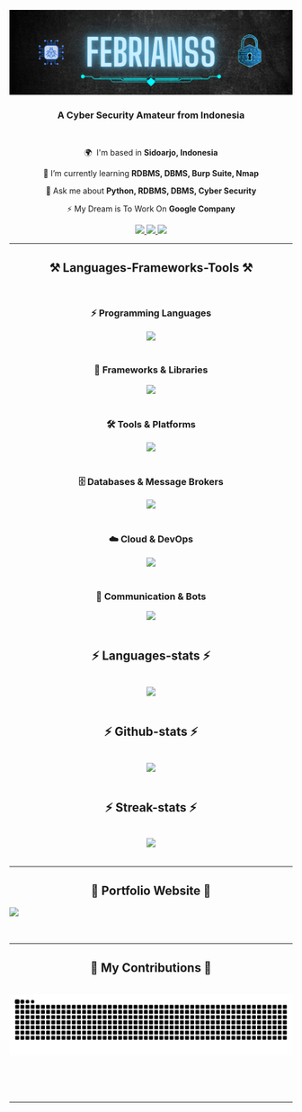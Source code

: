 ![](https://github.com/fbrianzy/fbrianzy/blob/main/Header-image-fbrianzy.png)

<h3 align="center">A Cyber Security Amateur from Indonesia</h3>

<br/>

<div align="center">
 
 🌍  I'm based in **Sidoarjo, Indonesia**
 
 🧠 I’m currently learning **RDBMS, DBMS, Burp Suite, Nmap**

 💬 Ask me about **Python, RDBMS, DBMS, Cyber Security**

 ⚡ My Dream is To Work On **Google Company**

 </div>

<div align="center"> 
  <a href="mailto:bagusfeb60@gmail.com">
    <img src="https://img.shields.io/badge/Gmail-333333?style=for-the-badge&logo=gmail&logoColor=red" />
  </a>
  <a href="https://www.linkedin.com/in/fbrianzy" target="_blank">
    <img src="https://img.shields.io/badge/LinkedIn-0077B5?style=for-the-badge&logo=linkedin&logoColor=white" target="_blank" />
  </a>
  <a href="https://www.instagram.com/fbrianzy/" target="_blank">
    <img src="https://img.shields.io/badge/Instagram-E4405F?style=for-the-badge&logo=instagram&logoColor=white" target="_blank" />
  </a>
</div>

 <hr/>
 
<h2 align="center">⚒️ Languages-Frameworks-Tools ⚒️</h2>
<br/>

<!-- Programming Languages -->
<h3 align="center">⚡ Programming Languages</h3>
<div align="center">
  <img src="https://skillicons.dev/icons?i=py,c,cs,cpp,java,js,ts,php,dart,kotlin,swift,lua,rust,r,matlab" />
</div>
<br/>

<!-- Frameworks & Libraries -->
<h3 align="center">🧩 Frameworks & Libraries</h3>
<div align="center">
  <img src="https://skillicons.dev/icons?i=react,flutter,django,flask,fastapi,laravel,bootstrap,tailwind,sklearn,tensorflow,opencv" />
</div>
<br/>

<!-- Tools & Platforms -->
<h3 align="center">🛠️ Tools & Platforms</h3>
<div align="center">
  <img src="https://skillicons.dev/icons?i=vscode,visualstudio,pycharm,sublime,replit,postman,git,github,gitlab,npm,powershell,regex,latex,arduino,unity,unreal,robloxstudio,figma,vercel,wordpress" />
</div>
<br/>

<!-- Databases & Message Brokers -->
<h3 align="center">🗄️ Databases & Message Brokers</h3>
<div align="center">
  <img src="https://skillicons.dev/icons?i=mongodb,postgres,mysql,rabbitmq" />
</div>
<br/>

<!-- Cloud & DevOps -->
<h3 align="center">☁️ Cloud & DevOps</h3>
<div align="center">
  <img src="https://skillicons.dev/icons?i=aws,gcp,docker,nginx,linux,ubuntu,debian,kali" />
</div>
<br/>

<!-- Communication & Bots -->
<h3 align="center">💬 Communication & Bots</h3>
<div align="center">
  <img src="https://skillicons.dev/icons?i=discord,discordjs,bots" />
</div>
<br/>


<!-- <div align="center">
   <img src="https://github-profile-trophy.vercel.app/?username=fbrianzy&theme=dracula" /><br>
</div>

<hr/> -->

<h2 align="center">⚡ Languages-stats ⚡</h2>
<br>
<div align="center">
   <img src="https://github-readme-stats.vercel.app/api/top-langs/?username=fbrianzy&theme=dracula&show_icons=true&hide_border=false&layout=compact">
</div>
<br/>

<h2 align="center">⚡ Github-stats ⚡</h2>
<br>
<div align="center">
   <img src="https://github-readme-stats.vercel.app/api?username=fbrianzy&theme=dracula&show_icons=true&hide_border=false&count_private=true">
</div>
<br/>

<h2 align="center">⚡ Streak-stats ⚡</h2>
<br>
<div align="center">
   <img src="https://github-readme-streak-stats.herokuapp.com/?user=fbrianzy&theme=dracula&hide_border=false">
</div>
<br/>

<hr/>

<h2 align="center"> 📌 Portfolio Website 📌 </h2>

[![][black-shield]][black]

[black]: https://fbrianzy.github.io/portofolio/
[black-shield]: https://img.shields.io/badge/PORTFOLIO-WEBSITE-blue?style=for-the-badge

<br/>
<hr/>

<div align="center">
  <h2>🐍 My Contributions 🐍</h2>
  <br>
  <img src="https://raw.githubusercontent.com/fbrianzy/fbrianzy/output/snake.svg" alt="Snake animation" />
  
  <br/><br/><br/>
</div>

<hr/>
